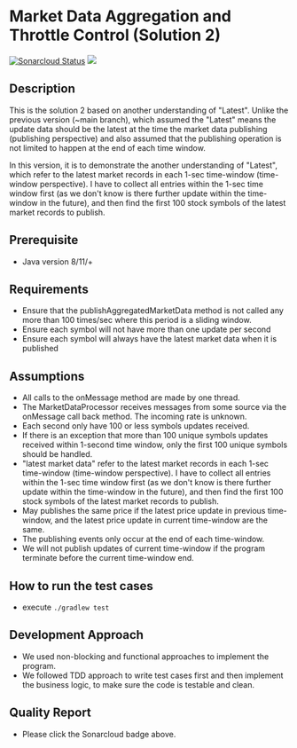 # Market Data Aggregation and Throttle Control (Solution 2)

[![Sonarcloud Status](https://sonarcloud.io/api/project_badges/measure?project=januslinhc_MarketDataProcessor&metric=alert_status)](https://sonarcloud.io/dashboard?id=januslinhc_MarketDataProcessor) [![](https://github.com/januslinhc/MarketDataProcessor/workflows/build/badge.svg)](https://github.com/januslinhc/MarketDataProcessor)

## Description

This is the solution 2 based on another understanding of "Latest". Unlike the previous version (~main branch), which
assumed the "Latest" means the update data should be the latest at the time the market data publishing (publishing
perspective) and also assumed that the publishing operation is not limited to happen at the end of each time window.

In this version, it is to demonstrate the another understanding of "Latest", which refer to the latest market records in
each 1-sec time-window (time-window perspective). I have to collect all entries within the 1-sec time window first (as
we don't know is there further update within the time-window in the future), and then find the first 100 stock symbols
of the latest market records to publish.

## Prerequisite

- Java version 8/11/+

## Requirements

- Ensure that the publishAggregatedMarketData method is not called any more than 100 times/sec where this period is a
  sliding window.
- Ensure each symbol will not have more than one update per second
- Ensure each symbol will always have the latest market data when it is published

## Assumptions

- All calls to the onMessage method are made by one thread.
- The MarketDataProcessor receives messages from some source via the onMessage call back method. The incoming rate is
  unknown.
- Each second only have 100 or less symbols updates received.
- If there is an exception that more than 100 unique symbols updates received within 1-second time window, only the
  first 100 unique symbols should be handled.
- "latest market data" refer to the latest market records in each 1-sec time-window (time-window perspective). I have to
  collect all entries within the 1-sec time window first (as we don't know is there further update within the
  time-window in the future), and then find the first 100 stock symbols of the latest market records to publish.
- May publishes the same price if the latest price update in previous time-window, and the latest price update in
  current time-window are the same.
- The publishing events only occur at the end of each time-window.
- We will not publish updates of current time-window if the program terminate before the current time-window end.

## How to run the test cases

- execute `./gradlew test`

## Development Approach

- We used non-blocking and functional approaches to implement the program.
- We followed TDD approach to write test cases first and then implement the business logic, to make sure the code is
  testable and clean.

## Quality Report

- Please click the Sonarcloud badge above.